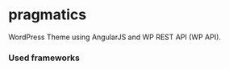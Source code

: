 pragmatics
===============
WordPress Theme using  AngularJS and WP REST API (WP API).

### Used frameworks
